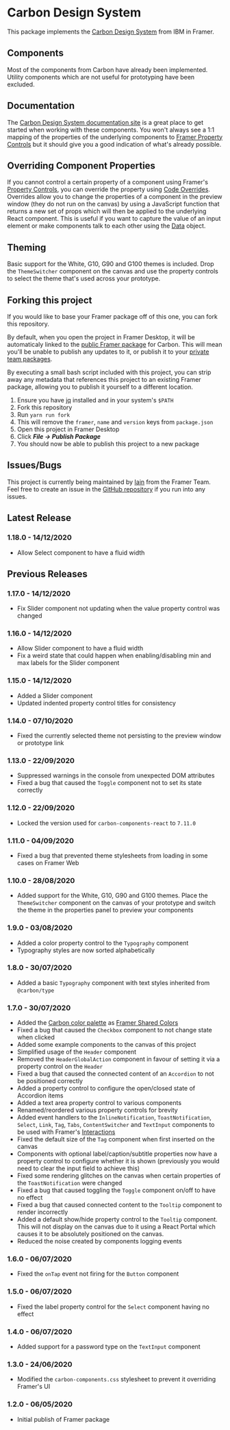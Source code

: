 # Carbon Design System

This package implements the [Carbon Design System](https://www.carbondesignsystem.com/) from IBM in Framer.

## Components

Most of the components from Carbon have already been implemented. Utility components which are not useful for prototyping have been excluded.

## Documentation

The [Carbon Design System documentation site](https://www.carbondesignsystem.com/components/overview) is a great place to get started when working with these components. You won't always see a 1:1 mapping of the properties of the underlying components to [Framer Property Controls](https://www.framer.com/support/using-framer/property-control-code-component/) but it should give you a good indication of what's already possible.

## Overriding Component Properties

If you cannot control a certain property of a component using Framer's [Property Controls](https://www.framer.com/api/property-controls/), you can override the property using [Code Overrides](https://www.framer.com/support/using-framer/code-overrides/). Overrides allow you to change the properties of a component in the preview window (they do not run on the canvas) by using a JavaScript function that returns a new set of props which will then be applied to the underlying React component. This is useful if you want to capture the value of an input element or make components talk to each other using the [Data](https://www.framer.com/api/data/) object.

## Theming

Basic support for the White, G10, G90 and G100 themes is included. Drop the `ThemeSwitcher` component on the canvas and use the property controls to select the theme that's used across your prototype.

## Forking this project

If you would like to base your Framer package off of this one, you can fork this repository.

By default, when you open the project in Framer Desktop, it will be automaticaly linked to the [public Framer package](https://packages.framer.com/package/iain/carbon-design-system) for Carbon. This will mean you'll be unable to publish any updates to it, or publish it to your [private team packages](https://www.framer.com/support/using-framer/packages/).

By executing a small bash script included with this project, you can strip away any metadata that references this project to an existing Framer package, allowing you to publish it yourself to a different location.

1. Ensure you have [jq](https://stedolan.github.io/jq/) installed and in your system's `$PATH`
2. Fork this repository
3. Run `yarn run fork`
4. This will remove the `framer`, `name` and `version` keys from `package.json`
5. Open this project in Framer Desktop
6. Click **_File -> Publish Package_**
7. You should now be able to publish this project to a new package

## Issues/Bugs

This project is currently being maintained by [Iain](https://github.com/iKettles) from the Framer Team. Feel free to create an issue in the [GitHub repository](https://github.com/iKettles/carbon-design-system.framerfx) if you run into any issues.

## Latest Release

### **1.18.0 - 14/12/2020**

- Allow Select component to have a fluid width

## Previous Releases

### **1.17.0 - 14/12/2020**

- Fix Slider component not updating when the value property control was changed

### **1.16.0 - 14/12/2020**

- Allow Slider component to have a fluid width
- Fix a weird state that could happen when enabling/disabling min and max labels for the Slider component

### **1.15.0 - 14/12/2020**

- Added a Slider component
- Updated indented property control titles for consistency

### **1.14.0 - 07/10/2020**

- Fixed the currently selected theme not persisting to the preview window or prototype link

### **1.13.0 - 22/09/2020**

- Suppressed warnings in the console from unexpected DOM attributes
- Fixed a bug that caused the `Toggle` component not to set its state correctly

### **1.12.0 - 22/09/2020**

- Locked the version used for `carbon-components-react` to `7.11.0`

### **1.11.0 - 04/09/2020**

- Fixed a bug that prevented theme stylesheets from loading in some cases on Framer Web

### **1.10.0 - 28/08/2020**

- Added support for the White, G10, G90 and G100 themes. Place the `ThemeSwitcher` component on the canvas of your prototype and switch the theme in the properties panel to preview your components

### **1.9.0 - 03/08/2020**

- Added a color property control to the `Typography` component
- Typography styles are now sorted alphabetically

### **1.8.0 - 30/07/2020**

- Added a basic `Typography` component with text styles inherited from `@carbon/type`

### **1.7.0 - 30/07/2020**

- Added the [Carbon color palette](https://www.carbondesignsystem.com/guidelines/color/overview/) as [Framer Shared Colors](https://www.framer.com/support/using-framer/shared-colors/)
- Fixed a bug that caused the `Checkbox` component to not change state when clicked
- Added some example components to the canvas of this project
- Simplified usage of the `Header` component
- Removed the `HeaderGlobalAction` component in favour of setting it via a property control on the `Header`
- Fixed a bug that caused the connected content of an `Accordion` to not be positioned correctly
- Added a property control to configure the open/closed state of Accordion items
- Added a text area property control to various components
- Renamed/reordered various property controls for brevity
- Added event handlers to the `InlineNotification`, `ToastNotification`, `Select`, `Link`, `Tag`, `Tabs`, `ContentSwitcher` and `TextInput` components to be used with Framer's [Interactions](https://www.framer.com/support/using-framer/interactions/)
- Fixed the default size of the `Tag` component when first inserted on the canvas
- Components with optional label/caption/subtitle properties now have a property control to configure whether it is shown (previously you would need to clear the input field to achieve this)
- Fixed some rendering glitches on the canvas when certain properties of the `ToastNotification` were changed
- Fixed a bug that caused toggling the `Toggle` component on/off to have no effect
- Fixed a bug that caused connected content to the `Tooltip` component to render incorrectly
- Added a default show/hide property control to the `Tooltip` component. This will not display on the canvas due to it using a React Portal which causes it to be absolutely positioned on the canvas.
- Reduced the noise created by components logging events

### **1.6.0 - 06/07/2020**

- Fixed the `onTap` event not firing for the `Button` component

### **1.5.0 - 06/07/2020**

- Fixed the label property control for the `Select` component having no effect

### **1.4.0 - 06/07/2020**

- Added support for a password type on the `TextInput` component

### **1.3.0 - 24/06/2020**

- Modified the `carbon-components.css` stylesheet to prevent it overriding Framer's UI

### **1.2.0 - 06/05/2020**

- Initial publish of Framer package
